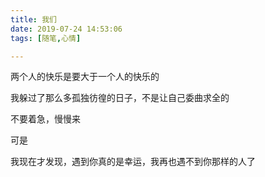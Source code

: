 ```yaml
---
title: 我们
date: 2019-07-24 14:53:06
tags: [随笔,心情]

---
```

两个人的快乐是要大于一个人的快乐的

我躲过了那么多孤独彷徨的日子，不是让自己委曲求全的

不要着急，慢慢来

可是

我现在才发现，遇到你真的是幸运，我再也遇不到你那样的人了